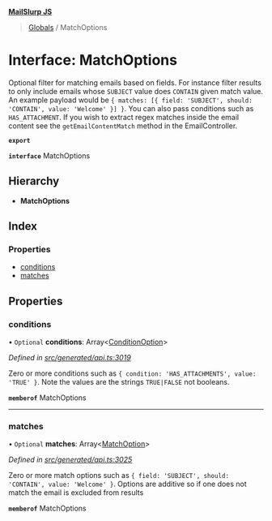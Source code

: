 **[MailSlurp JS](../README.md)**

> [Globals](../README.md) / MatchOptions

# Interface: MatchOptions

Optional filter for matching emails based on fields. For instance filter results to only include emails whose `SUBJECT` value does `CONTAIN` given match value. An example payload would be `{ matches: [{ field: 'SUBJECT', should: 'CONTAIN', value: 'Welcome' }] }`. You can also pass conditions such as `HAS_ATTACHMENT`. If you wish to extract regex matches inside the email content see the `getEmailContentMatch` method in the EmailController.

**`export`** 

**`interface`** MatchOptions

## Hierarchy

* **MatchOptions**

## Index

### Properties

* [conditions](matchoptions.md#conditions)
* [matches](matchoptions.md#matches)

## Properties

### conditions

• `Optional` **conditions**: Array\<[ConditionOption](../modules/conditionoption.md)>

*Defined in [src/generated/api.ts:3019](https://github.com/mailslurp/mailslurp-client/blob/37bf78e/src/generated/api.ts#L3019)*

Zero or more conditions such as `{ condition: 'HAS_ATTACHMENTS', value: 'TRUE' }`. Note the values are the strings `TRUE|FALSE` not booleans.

**`memberof`** MatchOptions

___

### matches

• `Optional` **matches**: Array\<[MatchOption](../modules/matchoption.md)>

*Defined in [src/generated/api.ts:3025](https://github.com/mailslurp/mailslurp-client/blob/37bf78e/src/generated/api.ts#L3025)*

Zero or more match options such as `{ field: 'SUBJECT', should: 'CONTAIN', value: 'Welcome' }`. Options are additive so if one does not match the email is excluded from results

**`memberof`** MatchOptions
